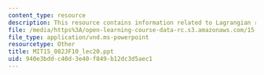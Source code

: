 ```yaml
---
content_type: resource
description: This resource contains information related to Lagrangian relaxation 2.
file: /media/https%3A/open-learning-course-data-rc.s3.amazonaws.com/15-082j-network-optimization-fall-2010/940e3bddc40d3e40f849b12dc3d5aec1_MIT15_082JF10_lec20.ppt
file_type: application/vnd.ms-powerpoint
resourcetype: Other
title: MIT15_082JF10_lec20.ppt
uid: 940e3bdd-c40d-3e40-f849-b12dc3d5aec1
---
```

